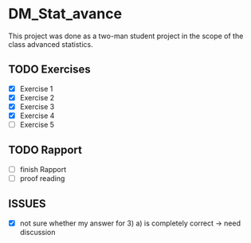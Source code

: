 # DM_Stat_avance

This project was done as a two-man student project in the scope of the class advanced statistics.

## TODO Exercises
- [x] Exercise 1
- [x] Exercise 2
- [x] Exercise 3
- [x] Exercise 4
- [ ] Exercise 5

## TODO Rapport
- [ ] finish Rapport
- [ ] proof reading

## ISSUES 
- [x] not sure whether my answer for 3) a) is completely correct -> need discussion